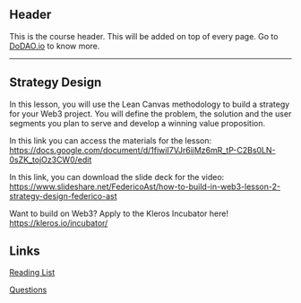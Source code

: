 ## Header
This is the course header. This will be added on top of every page. Go to [DoDAO.io](https://www.dodao.io) to know more.

---

## Strategy Design
 
In this lesson, you will use the Lean Canvas methodology to build a strategy for your Web3 project. You will define the problem, the solution and the user segments you plan to serve and develop a winning value proposition.

In this link you can access the materials for the lesson: https://docs.google.com/document/d/1fiwiI7VJr6ijMz6mR_tP-C2Bs0LN-0sZK_tojOz3CW0/edit

In this link, you can download the slide deck for the video:
https://www.slideshare.net/FedericoAst/how-to-build-in-web3-lesson-2-strategy-design-federico-ast

Want to build on Web3? Apply to the Kleros Incubator here!
https://kleros.io/incubator/

## Links
[Reading List](./../../generated/readings/strategy-design.md)



[Questions](./../../generated/questions/strategy-design.md)